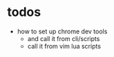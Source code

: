 # todos
- how to set up chrome dev tools
    - and call it from cli/scripts
    - call it from vim lua scripts
